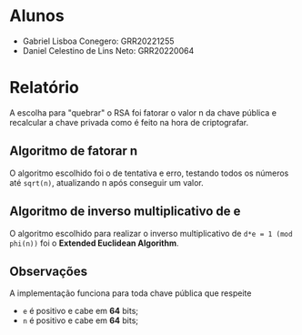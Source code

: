 # Alunos
- Gabriel Lisboa Conegero: GRR20221255
- Daniel Celestino de Lins Neto: GRR20220064

# Relatório
A escolha para "quebrar" o RSA foi fatorar o valor n da chave pública e recalcular
a chave privada como é feito na hora de criptografar.

## Algoritmo de fatorar n
O algoritmo escolhido foi o de tentativa e erro, testando todos os números
até `sqrt(n)`, atualizando n após conseguir um valor.

## Algoritmo de inverso multiplicativo de e
O algoritmo escolhido para realizar o inverso multiplicativo de `d*e = 1 (mod phi(n))`
foi o **Extended Euclidean Algorithm**.

## Observações
A implementação funciona para toda chave pública que respeite
- `e` é positivo e cabe em **64** bits;
- `n` é positivo e cabe em **64** bits;
